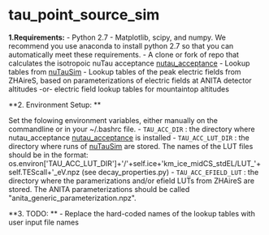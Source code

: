 # tau_point_source_sim

**1.Requirements:**
	- Python 2.7
	- Matplotlib, scipy, and numpy. We recommend you use anaconda to install python 2.7 so that you can automatically meet these requirements.
	- A clone or fork of repo that calculates the isotropoic nuTau acceptance [nutau_acceptance](https://github.com/swissel/nutau_acceptance) 
	- Lookup tables from [nuTauSim](https://github.com/harmscho/NuTauSim/) 
	- Lookup tables of the peak electric fields from ZHAireS, based on parameterizations of electric fields at ANITA detector altitudes -or- electric field lookup tables for mountaintop altitudes

**2. Environment Setup: **

Set the folowing environment variables, either manually on the commandline or in your ~/.bashrc file. 
	- `TAU_ACC_DIR` : the directory where nutau_acceptance [nutau_acceptance](https://github.com/swissel/nutau_acceptance)  is installed
	- `TAU_ACC_LUT_DIR` : the directory where runs of [nuTauSim](https://github.com/harmscho/NuTauSim/) are stored. The names of the LUT files should be in the format: os.environ['TAU_ACC_LUT_DIR']+'/'+self.ice+'km_ice_midCS_stdEL/LUT_'+self.TEScall+'_eV.npz (see decay_properties.py)
	- `TAU_ACC_EFIELD_LUT` : the directory where the paramerizations and/or efield LUTs from ZHAireS are stored. The ANITA parameterizations should be called "anita_generic_parameterization.npz". 

**3. TODO: **
	- Replace the hard-coded names of the lookup tables with user input file names



